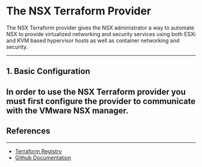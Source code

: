 # **The NSX Terraform Provider**

The NSX Terraform provider gives the NSX administrator a way to automate NSX to provide virtualized networking and security services using both ESXi and KVM based hypervisor hosts as well as container networking and security.

---
## **1. Basic Configuration**

In order to use the NSX Terraform provider you must first configure the provider to communicate with the **VMware NSX manager**. 
- 

## **References**
---
- [Terraform Registry](https://registry.terraform.io/providers/vmware/nsxt/latest/docs)
- [Github Documentation](https://github.com/vmware/terraform-provider-nsxt)
